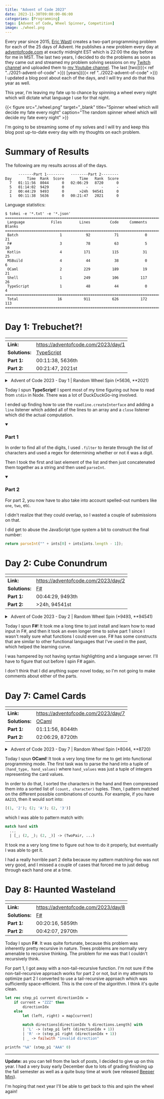 ```yaml
---
title: "Advent of Code 2023"
date: 2023-11-30T09:00:00-06:00
categories: [Programming]
tags: [Advent of Code, Wheel Spinner, Competition]
image: ./wheel.png
---
```


Every year since 2015, [Eric Wastl][1] creates a two-part programming problem
for each of the 25 days of Advent. He publishes a new problem every day at
[adventofcode.com](https://adventofcode.com) at exactly midnight EST which is
22:00 the day before for me in MST. The last two years, I decided to do the
problems as soon as they came out and streamed my problem solving sessions on my
[Twitch channel][2] and uploaded them to [my Youtube channel][3]. The last
[two]({{< ref "../2021-advent-of-code" >}})
[years]({{< ref "../2022-advent-of-code" >}})
I updated a blog post about each of the days, and I will try and do that this
year as well.

This year, I'm leaving my fate up to chance by spinning a wheel every night
which will dictate what language I use for that night.

{{< figure
    src="./wheel.png"
    target="_blank"
    title="Spinner wheel which will decide my fate every night"
    caption="The random spinner wheel which will decide my fate every night" >}}

I'm going to be streaming some of my solves and I will try and keep this blog
post up-to-date every day with my thoughts on each problem.

[1]: https://twitter.com/ericwastl
[2]: https://twitch.tv/sumnerevans
[3]: https://www.youtube.com/@sumnerevans

# Summary of Results

The following are my results across all of the days.

```
      -------Part 1--------   --------Part 2--------
Day       Time  Rank  Score       Time   Rank  Score
  7   01:11:56  8044      0   02:06:29   8720      0
  5   01:14:02  9429      0          -      -      -
  2   00:44:29  9493      0       >24h  94541      0
  1   00:11:38  5636      0   00:21:47   2021      0
```

Language statistics:

```
$ tokei -e '*.txt' -e '*.json'
===============================================================================
 Language            Files        Lines         Code     Comments       Blanks
===============================================================================
 Batch                   1           92           71            0           21
 F#                      3           78           63            5           10
 Kotlin                  4          171          115           31           25
 MSBuild                 4           44           38            0            6
 OCaml                   2          229          189           19           21
 Shell                   1          249          106          117           26
 TypeScript              1           48           44            0            4
===============================================================================
 Total                  16          911          626          172          113
===============================================================================
```

# Day 1: Trebuchet?!

| <!-- -->       | <!-- -->                                                                                |
| -------------- | --------------------------------------------------------------------------------------- |
| **Link:**      | https://adventofcode.com/2023/day/1                                                     |
| **Solutions:** | [TypeScript](https://github.com/sumnerevans/advent-of-code/blob/master/y2023/d01/01.ts) |
| **Part 1:**    | 00:11:38, 5636th                                                                        |
| **Part 2:**    | 00:21:47, 2021st                                                                        |

<details class="youtube-expander">
  <summary><i class="fa fa-youtube-play"></i>&nbsp;Advent of Code 2023 - Day 1 | Random Wheel Spin (*5636, **2021)</summary>
  {{< youtube id="iXxL_JxLh1A" title="Advent of Code 2023 - Day 1 | Random Wheel Spin (*5636, **2021)" >}}
</details>

Today I spun **TypeScript**! I spent most of my time figuring out how to read
from `stdin` in Node. There was a lot of DuckDuckGo-ing involved.

I ended up finding how to use the `readline.createInterface` and adding a `line`
listener which added all of the lines to an array and a `close` listener which
did the actual computation.

<details class="advent-of-code-part-expander" open>
<summary><h3>Part 1</h3></summary>

In order to find all of the digits, I used `.filter` to iterate through the list
of characters and used a regex for determining whether or not it was a digit.

Then I took the first and last element of the list and then just concatenated
them together as a string and then used `parseInt`.

</details>

<details class="advent-of-code-part-expander" open>
<summary><h3>Part 2</h3></summary>

For part 2, you now have to also take into account spelled-out numbers like
`one`, `two`, etc.

I didn't realize that they could overlap, so I wasted a couple of submissions on
that.

I did get to abuse the JavaScript type system a bit to construct the final
number:

```js
return parseInt("" + ints[0] + ints[ints.length - 1]);
```

</details>

# Day 2: Cube Conundrum

| <!-- -->       | <!-- -->                                                                             |
| -------------- | ------------------------------------------------------------------------------------ |
| **Link:**      | https://adventofcode.com/2023/day/2                                                  |
| **Solutions:** | [F#](https://github.com/sumnerevans/advent-of-code/blob/master/y2023/d02/Program.fs) |
| **Part 1:**    | 00:44:29, 9493th                                                                     |
| **Part 2:**    | >24h, 94541st                                                                        |

<details class="youtube-expander">
  <summary><i class="fa fa-youtube-play"></i>&nbsp;Advent of Code 2023 - Day 2 | Random Wheel Spin (*9493, **94541)</summary>
  {{< youtube id="30a0xIioxMs" title="Advent of Code 2023 - Day 2 | Random Wheel Spin (*9493, **94541)" >}}
</details>

Today I spun **F#**! It took me a long time to just install and learn how to
read input in F#, and then it took an even longer time to solve part 1 since I
wasn't really sure what functions I could even use. F# has some constructs
that are similar to other functional languages that I've used in the past, which
helped the learning curve.

I was hampered by not having syntax highlighting and a language server. I'll
have to figure that out before I spin F# again.

I don't think that I did anything super novel today, so I'm not going to make
comments about either of the parts.

# Day 7: Camel Cards

| <!-- -->       | <!-- -->                                                                            |
| -------------- | ----------------------------------------------------------------------------------- |
| **Link:**      | https://adventofcode.com/2023/day/7                                                 |
| **Solutions:** | [OCaml](https://github.com/sumnerevans/advent-of-code/blob/master/y2023/d07/d07.ml) |
| **Part 1:**    | 01:11:56, 8044th                                                                    |
| **Part 2:**    | 02:06:29, 8720th                                                                    |

<details class="youtube-expander">
  <summary><i class="fa fa-youtube-play"></i>&nbsp;Advent of Code 2023 - Day 7 | Random Wheel Spin (*8044, **8720)</summary>
  {{< youtube id="f8iZByyR1Cc" title="Advent of Code 2023 - Day 7 | Random Wheel Spin (*8044, **8720)" >}}
</details>

Today I spun **OCaml**! It took a very long time for me to get into functional
programming mode. The first task was to parse the hand into a tuple of
`(hand_type, hand_values)` where `hand_values` was just a tuple of integers
representing the card values.

In order to do that, I sorted the characters in the hand and then compressed
them into a sorted list of `(count, character)` tuples. Then, I pattern matched
on the different possible combinations of counts. For example, if you have
`AA233`, then it would sort into:

```ocaml
[(1, '2'); (2; 'A'); (2, '3')]
```

which I was able to pattern match with:

```ocaml
match hand with
  ...
  | [_; (2, _); (2, _)] -> (TwoPair, ...)
```

It took me a very long time to figure out how to do it properly, but eventually
I was able to get it.

I had a really horrible part 2 delta because my pattern matching-foo was not
very good, and I missed a couple of cases that forced me to just debug through
each hand one at a time.

# Day 8: Haunted Wasteland

| <!-- -->       | <!-- -->                                                                             |
| -------------- | ------------------------------------------------------------------------------------ |
| **Link:**      | https://adventofcode.com/2023/day/8                                                  |
| **Solutions:** | [F#](https://github.com/sumnerevans/advent-of-code/blob/master/y2023/d08/Program.fs) |
| **Part 1:**    | 00:20:16, 5859th                                                                     |
| **Part 2:**    | 00:42:07, 2970th                                                                     |

Today I spun **F#**. It was quite fortunate, because this problem was inherently
pretty recursive in nature. Trees problems are normally very amenable to
recursive thinking. The problem for me was that I couldn't recursively think.

For part 1, I got away with a non-tail-recursive function. I'm not sure if the
non-tail-recursive approach works for part 2 or not, but in my attempts to
optimize part 2 I converted to use a tail-recursive approach which was
sufficiently space-efficient. This is the core of the algorithm. I think it's
quite clean.

```ocaml
let rec step_p1 current directionIdx =
    if current = "ZZZ" then
        directionIdx
    else
        let (left, right) = map[current]

        match directions[directionIdx % directions.Length] with
        | 'L' -> (step_p1 left (directionIdx + 1))
        | 'R' -> (step_p1 right (directionIdx + 1))
        | _ -> failwith "invalid direction"

printfn "%A" (step_p1 "AAA" 0)
```

-----

**Update:** as you can tell from the lack of posts, I decided to give up on this
year. I had a very busy early December due to lots of grading finishing up the
fall semester as well as a quite busy time at work (we released
[Beeper Mini](https://blog.beeper.com/p/introducing-beeper-mini-get-blue)).

I'm hoping that next year I'll be able to get back to this and spin the wheel
again!

